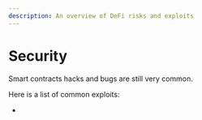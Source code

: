 ```yaml
---
description: An overview of DeFi risks and exploits
---
```


# Security

Smart contracts hacks and bugs are still very common.&#x20;

Here is a list of common exploits:

*
